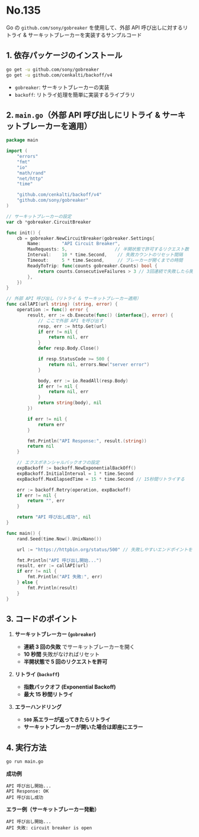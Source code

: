 # No.135

Go の `github.com/sony/gobreaker` を使用して、外部 API 呼び出しに対するリトライ & サーキットブレーカーを実装するサンプルコード

## **1. 依存パッケージのインストール**

```sh
go get -u github.com/sony/gobreaker
go get -u github.com/cenkalti/backoff/v4
```

- `gobreaker`: サーキットブレーカーの実装
- `backoff`: リトライ処理を簡単に実装するライブラリ

## **2. `main.go`（外部 API 呼び出しにリトライ & サーキットブレーカーを適用）**

```go
package main

import (
    "errors"
    "fmt"
    "io"
    "math/rand"
    "net/http"
    "time"

    "github.com/cenkalti/backoff/v4"
    "github.com/sony/gobreaker"
)

// サーキットブレーカーの設定
var cb *gobreaker.CircuitBreaker

func init() {
    cb = gobreaker.NewCircuitBreaker(gobreaker.Settings{
        Name:        "API Circuit Breaker",
        MaxRequests: 5,                  // 半開状態で許可するリクエスト数
        Interval:    10 * time.Second,    // 失敗カウントのリセット間隔
        Timeout:     5 * time.Second,     // ブレーカーが開くまでの時間
        ReadyToTrip: func(counts gobreaker.Counts) bool {
            return counts.ConsecutiveFailures > 3 // 3回連続で失敗したら開く
        },
    })
}

// 外部 API 呼び出し（リトライ & サーキットブレーカー適用）
func callAPI(url string) (string, error) {
    operation := func() error {
        result, err := cb.Execute(func() (interface{}, error) {
            // ここで外部 API を呼び出す
            resp, err := http.Get(url)
            if err != nil {
                return nil, err
            }
            defer resp.Body.Close()

            if resp.StatusCode >= 500 {
                return nil, errors.New("server error")
            }

            body, err := io.ReadAll(resp.Body)
            if err != nil {
                return nil, err
            }
            return string(body), nil
        })

        if err != nil {
            return err
        }

        fmt.Println("API Response:", result.(string))
        return nil
    }

    // エクスポネンシャルバックオフの設定
    expBackoff := backoff.NewExponentialBackOff()
    expBackoff.InitialInterval = 1 * time.Second
    expBackoff.MaxElapsedTime = 15 * time.Second // 15秒間リトライする

    err := backoff.Retry(operation, expBackoff)
    if err != nil {
        return "", err
    }

    return "API 呼び出し成功", nil
}

func main() {
    rand.Seed(time.Now().UnixNano())

    url := "https://httpbin.org/status/500" // 失敗しやすいエンドポイントを使用

    fmt.Println("API 呼び出し開始...")
    result, err := callAPI(url)
    if err != nil {
        fmt.Println("API 失敗:", err)
    } else {
        fmt.Println(result)
    }
}
```

## **3. コードのポイント**

1. **サーキットブレーカー (`gobreaker`)**
   - **連続 3 回の失敗** でサーキットブレーカーを開く
   - **10 秒間** 失敗がなければリセット
   - **半開状態で 5 回のリクエストを許可**

2. **リトライ (`backoff`)**
   - **指数バックオフ (Exponential Backoff)**
   - **最大 15 秒間リトライ**

3. **エラーハンドリング**
   - **`500` 系エラーが返ってきたらリトライ**
   - **サーキットブレーカーが開いた場合は即座にエラー**

## **4. 実行方法**

```sh
go run main.go
```

**成功例**

```
API 呼び出し開始...
API Response: OK
API 呼び出し成功
```

**エラー例（サーキットブレーカー発動）**

```
API 呼び出し開始...
API 失敗: circuit breaker is open
```
